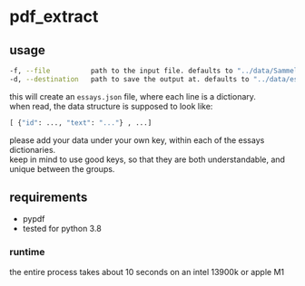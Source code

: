 # pdf_extract
## usage
```bash
-f, --file          path to the input file. defaults to "../data/Sammelmappe_Eroerterungen_FairDebattierenundEroertern_Giera_UniPotsdam.pdf"
-d, --destination   path to save the output at. defaults to "../data/essays.json"
```

this will create an `essays.json` file, where each line is a dictionary.  
when read, the data structure is supposed to look like:

```python
[ {"id": ..., "text": "..."} , ...]
```

please add your data under your own key, within each of the essays dictionaries.  
keep in mind to use good keys, so that they are both understandable, and unique between the groups.

## requirements

- pypdf
- tested for python 3.8

### runtime
the entire process takes about 10 seconds on an intel 13900k or apple M1

